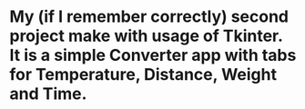 # My (if I remember correctly) second project make with usage of Tkinter. It is a simple Converter app with tabs for Temperature, Distance, Weight and Time. 
